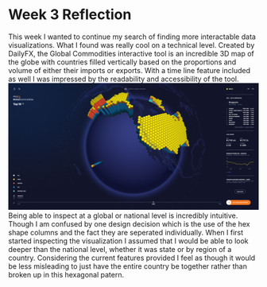 # Week 3 Reflection
This week I wanted to continue my search of finding more interactable data visualizations. What I found was really cool on a technical level.
Created by DailyFX, the Global Commodities interactive tool is an incredible 3D map of the globe with countries filled vertically based on the proportions and volume of either
their imports or exports. With a time line feature included as well I was impressed by the readability and accessibility of the tool. ![screenshot](globalCom1.png)
Being able to inspect at a global or national level is incredibly intuitive. Though I am confused by one design decision which is the use of the hex shape columns and the fact
they are seperated individually. When I first started inspecting the visualization I assumed that I would be able to look deeper than the national level, whether it was state or
by region of a country. Considering the current features provided I feel as though it would be less misleading to just have the entire country be together rather than broken up
in this hexagonal patern. 
